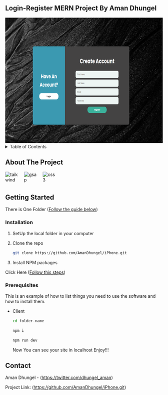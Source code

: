 <!-- Improved compatibility of back to top link: See: https://github.com/othneildrew/Best-README-Template/pull/73 -->
<a id="readme-top"></a>
<!--
*** Thanks for checking out the Best-README-Template. If you have a suggestion
*** that would make this better, please fork the repo and create a pull request
*** or simply open an issue with the tag "enhancement".
*** Don't forget to give the project a star!
*** Thanks again! Now go create something AMAZING! :D
-->

## Login-Register MERN Project By Aman Dhungel
<!-- PROJECT LOGO -->
<img src="https://github.com/AmanDhungel/login-signup-Mern/blob/master/client/public/login-register-3.png" alt="project-login-amandhungel" width="800" height="400"/>
<br />
<!-- TABLE OF CONTENTS -->
<details>
  <summary>Table of Contents</summary>
  <ol>
    <li>
      <a href="#about-the-project">About The Project</a>
      <ul>
        <li><a href="#built-with">Built With</a></li>
      </ul>
    </li>
    <li>
      <a href="#getting-started">Getting Started</a>
      <ul>
        <li><a href="#prerequisites">Prerequisites</a></li>
        <li><a href="#installation">Installation</a></li>
      </ul>
    </li>
    <li><a href="#usage">Usage</a></li>
    <li><a href="#contact">Contact</a></li>
  </ol>
</details>



<!-- ABOUT THE PROJECT -->
## About The Project
<div style="display: flex; flex-wrap: wrap; gap: 20px;">
  
 <img src="https://encrypted-tbn0.gstatic.com/images?q=tbn:ANd9GcQpi4Jwy4ksQEAMjl9RrFIRL6vFMWzbgSJoNw&s" alt="taikwind css" width="40" height="40"/>

 <img src="https://encrypted-tbn0.gstatic.com/images?q=tbn:ANd9GcRO997sJBVI-9RKeQV5tV3FDcfLfcQ89yXnWg&s" alt="gsap" width="40" height="40"/>

 <img src="https://w7.pngwing.com/pngs/79/518/png-transparent-js-react-js-logo-react-react-native-logos-icon-thumbnail.png" alt="css3" width="40" height="40"/>
</div>


<!-- GETTING STARTED -->
## Getting Started

There is One Folder  (<a href="#Installation">Follow the guide below</a>)

### Installation

1. SetUp the local folder in your computer
   
2. Clone the repo
   ```sh
   git clone https://github.com/AmanDhungel/iPhone.git
   ```
3. Install NPM packages
 <p>Click Here (<a href="#Prerequisites">Follow this steps</a>)</p>




### Prerequisites
<a id="Prerequisites"></a>
This is an example of how to list things you need to use the software and how to install them.
* Client
  ```sh
  cd folder-name
  ```
  ```sh
  npm i
  ```
  ```sh
  npm run dev
  ```

  Now You can see your site in localhost Enjoy!!!


<!-- CONTACT -->
## Contact

Aman Dhungel - (https://twitter.com/dhungel_aman)

Project Link: (https://github.com/AmanDhungel/iPhone.git)





